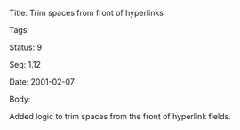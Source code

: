 Title:  Trim spaces from front of hyperlinks

Tags:   

Status: 9

Seq:    1.12

Date:   2001-02-07

Body:

Added logic to trim spaces from the front of hyperlink fields.
